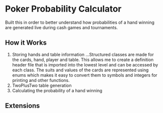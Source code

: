 # Poker Probability Calculator

Built this in order to better understand how probabilities of a hand winning are generated live during cash games and tournaments.

## How it Works
1. Storing hands and table information 
...Structured classes are made for the cards, hand, player and table. This allows me to create a definition header file that is imported into the lowest level and can be accessed by each class. The suits and values of the cards are represented using enums which makes it easy to convert them to symbols and integers for printing and other functions.
2. TwoPlusTwo table generation
3. Calculating the probability of a hand winning

## Extensions

